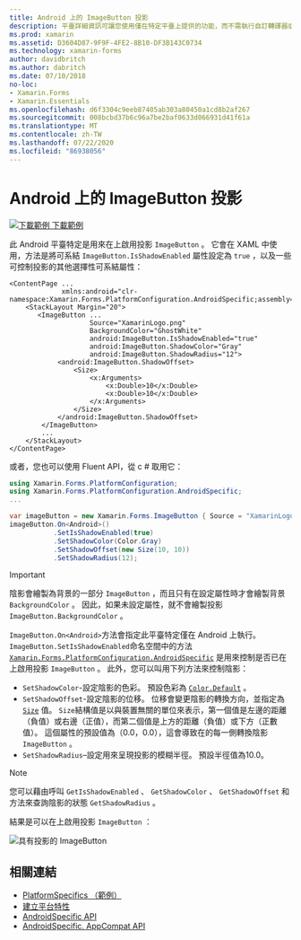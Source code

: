 ```yaml
---
title: Android 上的 ImageButton 投影
description: 平臺詳細資訊可讓您使用僅在特定平臺上提供的功能，而不需執行自訂轉譯器或效果。 本文說明如何使用 Android 平臺特定的，以在 ImageButton 上啟用陰影。
ms.prod: xamarin
ms.assetid: D3604D87-9F9F-4FE2-8B10-DF3B143C0734
ms.technology: xamarin-forms
author: davidbritch
ms.author: dabritch
ms.date: 07/10/2018
no-loc:
- Xamarin.Forms
- Xamarin.Essentials
ms.openlocfilehash: d6f3304c9eeb87405ab303a80450a1cd8b2af267
ms.sourcegitcommit: 008bcbd37b6c96a7be2baf0633d066931d41f61a
ms.translationtype: MT
ms.contentlocale: zh-TW
ms.lasthandoff: 07/22/2020
ms.locfileid: "86938056"
---
```

# <a name="imagebutton-drop-shadows-on-android"></a>Android 上的 ImageButton 投影

[![下載範例](~/media/shared/download.png) 下載範例](https://docs.microsoft.com/samples/xamarin/xamarin-forms-samples/userinterface-platformspecifics)

此 Android 平臺特定是用來在上啟用投影 `ImageButton` 。 它會在 XAML 中使用，方法是將可系結 `ImageButton.IsShadowEnabled` 屬性設定為 `true` ，以及一些可控制投影的其他選擇性可系結屬性：

```xaml
<ContentPage ...
             xmlns:android="clr-namespace:Xamarin.Forms.PlatformConfiguration.AndroidSpecific;assembly=Xamarin.Forms.Core">
    <StackLayout Margin="20">
       <ImageButton ...
                    Source="XamarinLogo.png"
                    BackgroundColor="GhostWhite"
                    android:ImageButton.IsShadowEnabled="true"
                    android:ImageButton.ShadowColor="Gray"
                    android:ImageButton.ShadowRadius="12">
            <android:ImageButton.ShadowOffset>
                <Size>
                    <x:Arguments>
                        <x:Double>10</x:Double>
                        <x:Double>10</x:Double>
                    </x:Arguments>
                </Size>
            </android:ImageButton.ShadowOffset>
        </ImageButton>
        ...
    </StackLayout>
</ContentPage>
```

或者，您也可以使用 Fluent API，從 c # 取用它：

```csharp
using Xamarin.Forms.PlatformConfiguration;
using Xamarin.Forms.PlatformConfiguration.AndroidSpecific;
...

var imageButton = new Xamarin.Forms.ImageButton { Source = "XamarinLogo.png", BackgroundColor = Color.GhostWhite, ... };
imageButton.On<Android>()
           .SetIsShadowEnabled(true)
           .SetShadowColor(Color.Gray)
           .SetShadowOffset(new Size(10, 10))
           .SetShadowRadius(12);
```

> [!IMPORTANT]
> 陰影會繪製為背景的一部分 `ImageButton` ，而且只有在設定屬性時才會繪製背景 `BackgroundColor` 。 因此，如果未設定屬性，就不會繪製投影 `ImageButton.BackgroundColor` 。

`ImageButton.On<Android>`方法會指定此平臺特定僅在 Android 上執行。 `ImageButton.SetIsShadowEnabled`命名空間中的方法 [`Xamarin.Forms.PlatformConfiguration.AndroidSpecific`](xref:Xamarin.Forms.PlatformConfiguration.AndroidSpecific) 是用來控制是否已在上啟用投影 `ImageButton` 。 此外，您可以叫用下列方法來控制陰影：

- `SetShadowColor`-設定陰影的色彩。 預設色彩為 [`Color.Default`](xref:Xamarin.Forms.Color.Default*) 。
- `SetShadowOffset`-設定陰影的位移。 位移會變更陰影的轉換方向，並指定為 [`Size`](xref:Xamarin.Forms.Size) 值。 `Size`結構值是以與裝置無關的單位來表示，第一個值是左邊的距離（負值）或右邊（正值），而第二個值是上方的距離（負值）或下方（正數值）。 這個屬性的預設值為（0.0，0.0），這會導致在的每一側轉換陰影 `ImageButton` 。
- `SetShadowRadius`–設定用來呈現投影的模糊半徑。 預設半徑值為10.0。

> [!NOTE]
> 您可以藉由呼叫 `GetIsShadowEnabled` 、 `GetShadowColor` 、 `GetShadowOffset` 和方法來查詢陰影的狀態 `GetShadowRadius` 。

結果是可以在上啟用投影 `ImageButton` ：

![具有投影的 ImageButton](imagebutton-drop-shadow-images/imagebutton-drop-shadow.png)

## <a name="related-links"></a>相關連結

- [PlatformSpecifics （範例）](https://docs.microsoft.com/samples/xamarin/xamarin-forms-samples/userinterface-platformspecifics)
- [建立平台特性](~/xamarin-forms/platform/platform-specifics/index.md#creating-platform-specifics)
- [AndroidSpecific API](xref:Xamarin.Forms.PlatformConfiguration.AndroidSpecific)
- [AndroidSpecific. AppCompat API](xref:Xamarin.Forms.PlatformConfiguration.AndroidSpecific.AppCompat)
